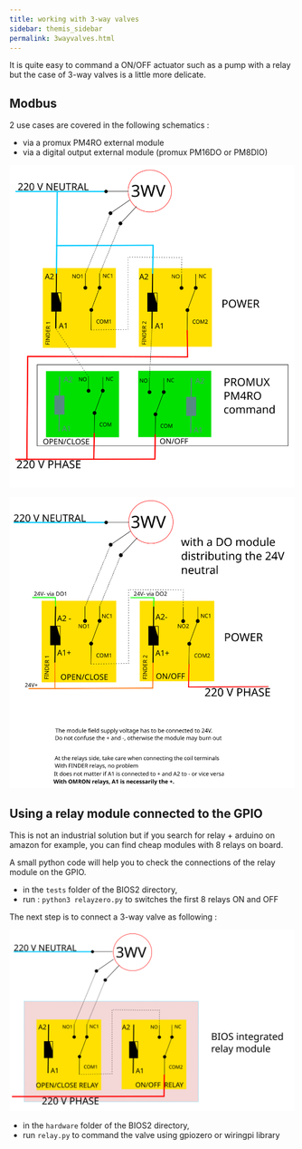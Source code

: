 ```yaml
---
title: working with 3-way valves
sidebar: themis_sidebar
permalink: 3wayvalves.html
---
```


It is quite easy to command a ON/OFF actuator such as a pump with a relay but the case of 3-way valves is a little more delicate.

## Modbus

2 use cases are covered in the following schematics :

- via a promux PM4RO external module
- via a digital output external module (promux PM16DO or PM8DIO)

![](promux_finder.svg)

![](promuxDO2finder.svg)

## Using a relay module connected to the GPIO

This is not an industrial solution but if you search for relay + arduino on amazon for example, you can find cheap modules with 8 relays on board.

A small python code will help you to check the connections of the relay module on the GPIO.

- in the `tests` folder of the BIOS2 directory,
- run : `python3 relayzero.py` to switches the first 8 relays ON and OFF

The next step is to connect a 3-way valve as following :

![](bios_relay.svg)

- in the `hardware` folder of the BIOS2 directory,
- run `relay.py` to command the valve using gpiozero or wiringpi library
